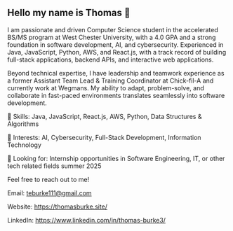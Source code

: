 ## Hello my name is Thomas 👋

I am passionate and driven Computer Science student in the accelerated BS/MS program at West Chester University, with a 4.0 GPA and a strong foundation in software development, AI, and cybersecurity. Experienced in Java, JavaScript, Python, AWS, and React.js, with a track record of building full-stack applications, backend APIs, and interactive web applications.

Beyond technical expertise, I have leadership and teamwork experience as a former Assistant Team Lead & Training Coordinator at Chick-fil-A and currently work at Wegmans. My ability to adapt, problem-solve, and collaborate in fast-paced environments translates seamlessly into software development.

🔹 Skills: Java, JavaScript, React.js, AWS, Python, Data Structures & Algorithms

🔹 Interests: AI, Cybersecurity, Full-Stack Development, Information Technology

🔹 Looking for: Internship opportunities in Software Engineering, IT, or other tech related fields summer 2025

Feel free to reach out to me!

Email: teburke111@gmail.com

Website: https://thomasburke.site/ 

LinkedIn: https://www.linkedin.com/in/thomas-burke3/ 
